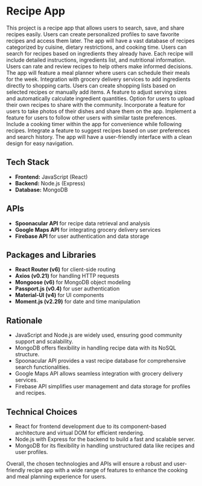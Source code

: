 # Recipe App

This project is a recipe app that allows users to search, save, and share recipes easily. Users can create personalized profiles to save favorite recipes and access them later. The app will have a vast database of recipes categorized by cuisine, dietary restrictions, and cooking time. Users can search for recipes based on ingredients they already have. Each recipe will include detailed instructions, ingredients list, and nutritional information. Users can rate and review recipes to help others make informed decisions. The app will feature a meal planner where users can schedule their meals for the week. Integration with grocery delivery services to add ingredients directly to shopping carts. Users can create shopping lists based on selected recipes or manually add items. A feature to adjust serving sizes and automatically calculate ingredient quantities. Option for users to upload their own recipes to share with the community. Incorporate a feature for users to take photos of their dishes and share them on the app. Implement a feature for users to follow other users with similar taste preferences. Include a cooking timer within the app for convenience while following recipes. Integrate a feature to suggest recipes based on user preferences and search history. The app will have a user-friendly interface with a clean design for easy navigation.

## Tech Stack
- **Frontend:** JavaScript (React)
- **Backend:** Node.js (Express)
- **Database:** MongoDB

## APIs
- **Spoonacular API** for recipe data retrieval and analysis
- **Google Maps API** for integrating grocery delivery services
- **Firebase API** for user authentication and data storage

## Packages and Libraries
- **React Router (v6)** for client-side routing
- **Axios (v0.21)** for handling HTTP requests
- **Mongoose (v6)** for MongoDB object modeling
- **Passport.js (v0.4)** for user authentication
- **Material-UI (v4)** for UI components
- **Moment.js (v2.29)** for date and time manipulation

## Rationale
- JavaScript and Node.js are widely used, ensuring good community support and scalability.
- MongoDB offers flexibility in handling recipe data with its NoSQL structure.
- Spoonacular API provides a vast recipe database for comprehensive search functionalities.
- Google Maps API allows seamless integration with grocery delivery services.
- Firebase API simplifies user management and data storage for profiles and recipes.

## Technical Choices
- React for frontend development due to its component-based architecture and virtual DOM for efficient rendering.
- Node.js with Express for the backend to build a fast and scalable server.
- MongoDB for its flexibility in handling unstructured data like recipes and user profiles.

Overall, the chosen technologies and APIs will ensure a robust and user-friendly recipe app with a wide range of features to enhance the cooking and meal planning experience for users.